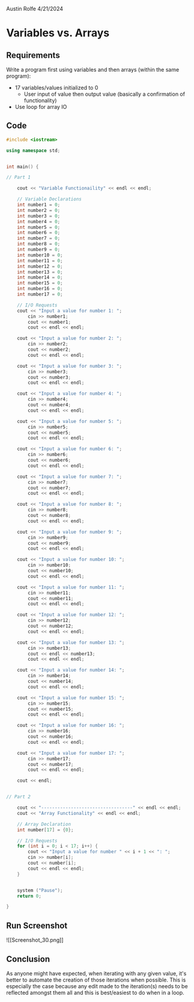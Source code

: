 Austin Rolfe
4/21/2024
# Variables vs. Arrays
## Requirements
Write a program first using variables and then arrays (within the same program):
- 17 variables/values initialized to 0
	- User input of value then output value (basically a confirmation of functionality)
- Use loop for array IO
## Code
```cpp
#include <iostream>

using namespace std;


int main() {

// Part 1

    cout << "Variable Functionaility" << endl << endl;

    // Variable Declarations
    int number1 = 0;
    int number2 = 0;
    int number3 = 0;
    int number4 = 0;
    int number5 = 0;
    int number6 = 0;
    int number7 = 0;
    int number8 = 0;
    int number9 = 0;
    int number10 = 0;
    int number11 = 0;
    int number12 = 0;
    int number13 = 0;
    int number14 = 0;
    int number15 = 0;
    int number16 = 0;
    int number17 = 0;

    // I/O Requests
    cout << "Input a value for number 1: ";
        cin >> number1;
        cout << number1;
        cout << endl << endl;

    cout << "Input a value for number 2: ";
        cin >> number2;
        cout << number2;
        cout << endl << endl;

    cout << "Input a value for number 3: ";
        cin >> number3;
        cout << number3;
        cout << endl << endl;

    cout << "Input a value for number 4: ";
        cin >> number4;
        cout << number4;
        cout << endl << endl;

    cout << "Input a value for number 5: ";
        cin >> number5;
        cout << number5;
        cout << endl << endl;

    cout << "Input a value for number 6: ";
        cin >> number6;
        cout << number6;
        cout << endl << endl;

    cout << "Input a value for number 7: ";
        cin >> number7;
        cout << number7;
        cout << endl << endl;

    cout << "Input a value for number 8: ";
        cin >> number8;
        cout << number8;
        cout << endl << endl;

    cout << "Input a value for number 9: ";
        cin >> number9;
        cout << number9;
        cout << endl << endl;

    cout << "Input a value for number 10: ";
        cin >> number10;
        cout << number10;
        cout << endl << endl;

    cout << "Input a value for number 11: ";
        cin >> number11;
        cout << number11;
        cout << endl << endl;

    cout << "Input a value for number 12: ";
        cin >> number12;
        cout << number12;
        cout << endl << endl;

    cout << "Input a value for number 13: ";
        cin >> number13;
        cout << endl << number13;
        cout << endl << endl;

    cout << "Input a value for number 14: ";
        cin >> number14;
        cout << number14;
        cout << endl << endl;

    cout << "Input a value for number 15: ";
        cin >> number15;
        cout << number15;
        cout << endl << endl;

    cout << "Input a value for number 16: ";
        cin >> number16;
        cout << number16;
        cout << endl << endl;

    cout << "Input a value for number 17: ";
        cin >> number17;
        cout << number17;
        cout << endl << endl;

    cout << endl;


// Part 2

    cout << "----------------------------------" << endl << endl;
    cout << "Array Functionality" << endl << endl;

    // Array Declaration
    int number[17] = {0};

    // I/O Requests
    for (int i = 0; i < 17; i++) {
        cout << "Input a value for number " << i + 1 << ": ";
        cin >> number[i];
        cout << number[i];
        cout << endl << endl;
    }


    system ("Pause");
    return 0;

}
```
## Run Screenshot
![[Screenshot_30.png]]
## Conclusion
As anyone might have expected, when iterating with any given value, it's better to automate the creation of those iterations when possible. This is especially the case because any edit made to the iteration(s) needs to be reflected amongst them all and this is best/easiest to do when in a loop.